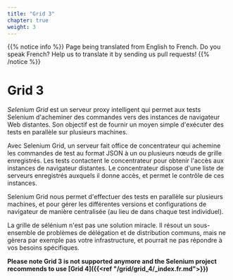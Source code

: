 ```yaml
---
title: "Grid 3"
chapter: true
weight: 3
---
```


{{% notice info %}}
<i class="fas fa-language"></i> Page being translated from 
English to French. Do you speak French? Help us to translate
it by sending us pull requests!
{{% /notice %}}

# Grid 3

_Selenium Grid_ est un serveur proxy intelligent
qui permet aux tests Selenium d'acheminer des 
commandes vers des instances de navigateur Web distantes.
Son objectif est de fournir un moyen simple 
d'exécuter des tests en parallèle sur plusieurs machines.

Avec Selenium Grid,
un serveur fait office de concentrateur 
qui achemine les commandes de test au format JSON
à un ou plusieurs nœuds de grille enregistrés.
Les tests contactent le concentrateur pour 
obtenir l'accès aux instances de navigateur distantes.
Le concentrateur dispose d'une liste de 
serveurs enregistrés auxquels il donne accès,
et permet le contrôle de ces instances.

Selenium Grid nous permet d'effectuer des 
tests en parallèle sur plusieurs machines,
et pour gérer les différentes versions et 
configurations de navigateur de manière centralisée
(au lieu de dans chaque test individuel).

La grille de sélénium n'est pas une 
solution miracle. Il résout un sous-ensemble 
de problèmes de délégation et de distribution communs,
mais ne gèrera par exemple pas votre infrastructure,
et pourrait ne pas répondre à vos besoins spécifiques.

**Please note Grid 3 is not supported anymore and the Selenium project
recommends to use [Grid 4]({{<ref "/grid/grid_4/_index.fr.md">}})**
